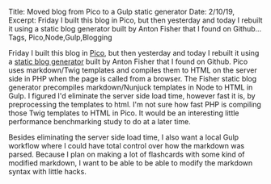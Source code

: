 Title: Moved blog from Pico to a Gulp static generator
Date: 2/10/19,
Excerpt: Friday I built this blog in Pico, but then yesterday and today I rebuilt it using a static blog generator built by Anton Fisher that I found on Github...
Tags, Pico,Node,Gulp,Blogging

Friday I built this blog in <a href="http://picocms.org/">Pico</a>, but then yesterday and today I rebuilt it using a <a href="https://github.com/antonfisher/static-blog-generator">static blog generator</a> built by Anton Fisher that I found on Github.  Pico uses markdown/Twig templates and compiles them to HTML on the server side in PHP when the page is called from a browser.  The Fisher static blog generator precompiles markdown/Nunjuck templates in Node to HTML in Gulp.  I figured I'd eliminate the server side load time, however fast it is, by preprocessing the templates to html. I'm not sure how fast PHP is compiling those Twig templates to HTML in Pico. It would be an interesting little performance benchmarking study to do at a later time.

Besides eliminating the server side load time, I also want a local Gulp workflow where I could have total control over how the markdown was parsed. Because I plan on making a lot of flashcards with some kind of modified markdown, I want to be able to be able to modify the markdown syntax with little hacks.

